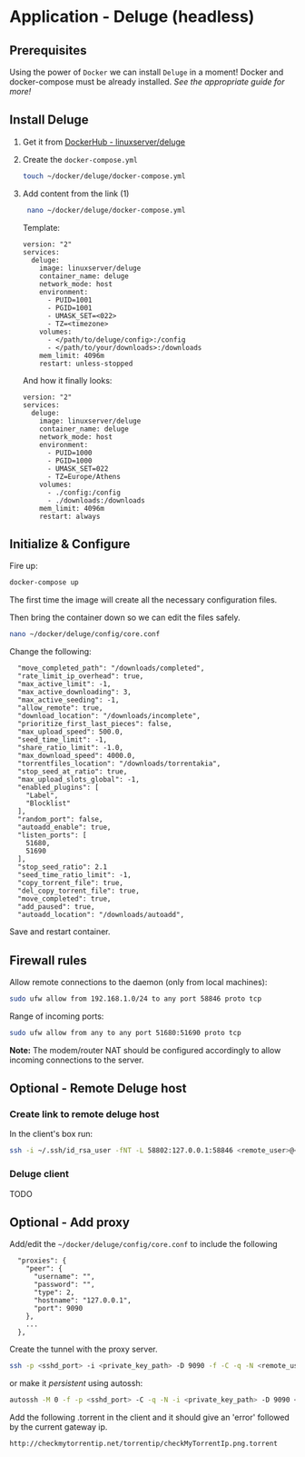 # Application - Deluge (headless)

## Prerequisites
Using the power of `Docker` we can install `Deluge` in a moment!
Docker and docker-compose must be already installed. 
_See the appropriate guide for more!_

## Install Deluge
1. Get it from [DockerHub - linuxserver/deluge](https://hub.docker.com/r/linuxserver/deluge)
2. Create the `docker-compose.yml`
    ```bash
    touch ~/docker/deluge/docker-compose.yml
    ```
3.  Add content from the link (1)
    ```bash
     nano ~/docker/deluge/docker-compose.yml
    ```
    Template:
    ```docker
    version: "2"
    services:
      deluge:
        image: linuxserver/deluge
        container_name: deluge
        network_mode: host
        environment:
          - PUID=1001
          - PGID=1001
          - UMASK_SET=<022>
          - TZ=<timezone>
        volumes:
          - </path/to/deluge/config>:/config
          - </path/to/your/downloads>:/downloads
        mem_limit: 4096m
        restart: unless-stopped
    ```
    And how it finally looks:

    ```docker
    version: "2"
    services:
      deluge:
        image: linuxserver/deluge
        container_name: deluge
        network_mode: host
        environment:
          - PUID=1000
          - PGID=1000
          - UMASK_SET=022
          - TZ=Europe/Athens
        volumes:
          - ./config:/config
          - ./downloads:/downloads
        mem_limit: 4096m
        restart: always
    ```

## Initialize & Configure
Fire up:
```bash
docker-compose up
```
The first time the image will create all the necessary configuration files.

Then bring the container down so we can edit the files safely.
```bash
nano ~/docker/deluge/config/core.conf
```
Change the following:
```
  "move_completed_path": "/downloads/completed",
  "rate_limit_ip_overhead": true,
  "max_active_limit": -1,
  "max_active_downloading": 3,
  "max_active_seeding": -1,
  "allow_remote": true,
  "download_location": "/downloads/incomplete",
  "prioritize_first_last_pieces": false,
  "max_upload_speed": 500.0,
  "seed_time_limit": -1,
  "share_ratio_limit": -1.0,
  "max_download_speed": 4000.0,
  "torrentfiles_location": "/downloads/torrentakia",
  "stop_seed_at_ratio": true,
  "max_upload_slots_global": -1,
  "enabled_plugins": [
    "Label",
    "Blocklist"
  ],
  "random_port": false,
  "autoadd_enable": true,
  "listen_ports": [
    51680,
    51690
  ],
  "stop_seed_ratio": 2.1
  "seed_time_ratio_limit": -1,
  "copy_torrent_file": true,
  "del_copy_torrent_file": true,
  "move_completed": true,
  "add_paused": true,
  "autoadd_location": "/downloads/autoadd",
```
Save and restart container.

## Firewall rules
Allow remote connections to the daemon (only from local machines):
```bash
sudo ufw allow from 192.168.1.0/24 to any port 58846 proto tcp
```
Range of incoming ports:
```bash
sudo ufw allow from any to any port 51680:51690 proto tcp
```
**Note:** The modem/router NAT should be configured accordingly to allow incoming connections to the server.

## Optional - Remote Deluge host

### Create link to remote deluge host
In the client's box run:
```bash
ssh -i ~/.ssh/id_rsa_user -fNT -L 58802:127.0.0.1:58846 <remote_user>@<deluge_running_host_ip>
```

### Deluge client
TODO

## Optional - Add proxy
Add/edit the `~/docker/deluge/config/core.conf` to include the following
```
  "proxies": {
    "peer": {
      "username": "",
      "password": "",
      "type": 2,
      "hostname": "127.0.0.1",
      "port": 9090
    },
    ...
  },
```
Create the tunnel with the proxy server.
```bash
ssh -p <sshd_port> -i <private_key_path> -D 9090 -f -C -q -N <remote_user>@<remote_proxy_ip>
```
or make it _persistent_ using autossh:
```bash
autossh -M 0 -f -p <sshd_port> -C -q -N -i <private_key_path> -D 9090 <remote_user>@<remote_proxy_ip>
```
Add the following .torrent in the client and it should give an 'error' followed by the current gateway ip.
```
http://checkmytorrentip.net/torrentip/checkMyTorrentIp.png.torrent
```

